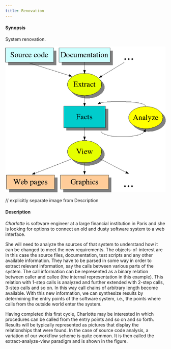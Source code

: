 ```yaml
---
title: Renovation
---
```


#### Synopsis

System renovation.

![](/assets/WhyRascal/EASY/Renovation/extract-analyze-view-paradigm.png)

// explicitly separate image from Description 

#### Description



_Charlotte_ is software engineer at a large financial institution in Paris and she is looking for options to connect an old and dusty software system to a web interface. 

She will need to analyze the sources of that system to understand how it can be changed to meet the new requirements. The objects-of-interest are in this case the source files, documentation, test scripts and any other available information. They have to be parsed in some way in order to extract relevant information, say the calls between various parts of the system. The call information can be represented as a binary relation between caller and callee (the internal representation in this example). This relation with 1-step calls is analyzed and further extended with 2-step calls, 3-step calls and so on. In this way call chains of arbitrary length become available. With this new information, we can synthesize results by determining the entry points of the software system, i.e., the points where calls from the outside world enter the system. 

Having completed this first cycle, Charlotte may be interested in which procedures can be called from the entry points and so on and so forth. Results will be typically represented as pictures that display the relationships that were found. In the case of source code analysis, a variation of our workflow scheme is quite common. It is then called the extract-analyze-view paradigm and
 is shown in the figure.


